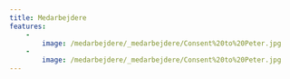 ```yaml
---
title: Medarbejdere
features:
    -
        image: /medarbejdere/_medarbejdere/Consent%20to%20Peter.jpg
    -
        image: /medarbejdere/_medarbejdere/Consent%20to%20Peter.jpg
---
```


